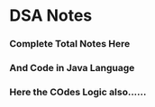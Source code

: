 # DSA Notes

### Complete Total Notes Here

### And Code in Java Language

### Here the COdes Logic also......
